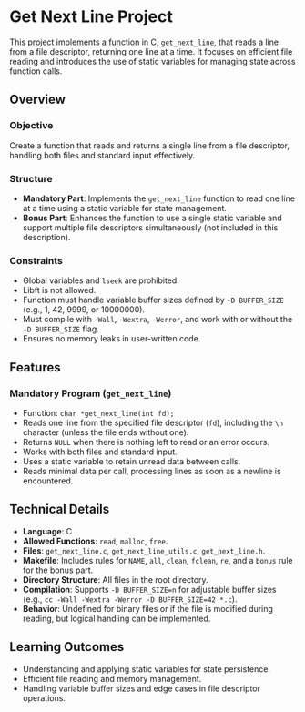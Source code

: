 # Get Next Line Project

This project implements a function in C, `get_next_line`, that reads a line from a file descriptor, returning one line at a time. It focuses on efficient file reading and introduces the use of static variables for managing state across function calls.

## Overview

### Objective
Create a function that reads and returns a single line from a file descriptor, handling both files and standard input effectively.

### Structure
- **Mandatory Part**: Implements the `get_next_line` function to read one line at a time using a static variable for state management.
- **Bonus Part**: Enhances the function to use a single static variable and support multiple file descriptors simultaneously (not included in this description).

### Constraints
- Global variables and `lseek` are prohibited.
- Libft is not allowed.
- Function must handle variable buffer sizes defined by `-D BUFFER_SIZE` (e.g., 1, 42, 9999, or 10000000).
- Must compile with `-Wall`, `-Wextra`, `-Werror`, and work with or without the `-D BUFFER_SIZE` flag.
- Ensures no memory leaks in user-written code.

## Features

### Mandatory Program (`get_next_line`)
- Function: `char *get_next_line(int fd);`
- Reads one line from the specified file descriptor (`fd`), including the `\n` character (unless the file ends without one).
- Returns `NULL` when there is nothing left to read or an error occurs.
- Works with both files and standard input.
- Uses a static variable to retain unread data between calls.
- Reads minimal data per call, processing lines as soon as a newline is encountered.

## Technical Details

- **Language**: C
- **Allowed Functions**: `read`, `malloc`, `free`.
- **Files**: `get_next_line.c`, `get_next_line_utils.c`, `get_next_line.h`.
- **Makefile**: Includes rules for `NAME`, `all`, `clean`, `fclean`, `re`, and a `bonus` rule for the bonus part.
- **Directory Structure**: All files in the root directory.
- **Compilation**: Supports `-D BUFFER_SIZE=n` for adjustable buffer sizes (e.g., `cc -Wall -Wextra -Werror -D BUFFER_SIZE=42 *.c`).
- **Behavior**: Undefined for binary files or if the file is modified during reading, but logical handling can be implemented.

## Learning Outcomes

- Understanding and applying static variables for state persistence.
- Efficient file reading and memory management.
- Handling variable buffer sizes and edge cases in file descriptor operations.
